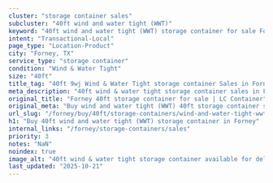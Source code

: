 ```yaml
---
cluster: "storage container sales"
subcluster: "40ft wind and water tight (WWT)"
keyword: "40ft wind and water tight (WWT) storage container for sale Forney, TX"
intent: "Transactional-Local"
page_type: "Location-Product"
city: "Forney, TX"
service_type: "storage container"
condition: "Wind & Water Tight"
size: "40ft"
title_tag: "40ft 9wj Wind & Water Tight storage container Sales in Forney | LC Container"
meta_description: "40ft wind & water tight storage container sales in Forney. Fast delivery, competitive pricing. Serving storage containers area. Quote ID: ZGO. Call (214) 524-4168 for your free quote today."
original_title: "Forney 40ft storage container for sale | LC Container"
original_meta: "Buy wind and water tight (WWT) 40ft storage container sale with local delivery in Forney, TX. LC Container — local Since 2003. Request a fast quote today."
url_slug: "/forney/buy/40ft/storage-containers/wind-and-water-tight-wwt"
h1: "Buy 40ft wind and water tight (WWT) storage container in Forney"
internal_links: "/forney/storage-containers/sales"
priority: 3
notes: "NaN"
noindex: true
image_alt: "40ft wind & water tight storage container available for delivery in Forney"
last_updated: "2025-10-21"
---
```


<!-- TODO: Add unique city/inventory copy, images, and internal links here. -->
